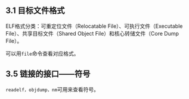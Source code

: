 ## 3.1 目标文件格式

ELF格式分类：可重定位文件（Relocatable File）、可执行文件（Executable File）、共享目标文件（Shared Object File）和核心转储文件（Core Dump File）。

可以用`file`命令查看对应格式。

## 3.5 链接的接口——符号

`readelf，objdump，nm`可用来查看符号。